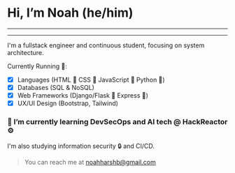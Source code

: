 # Hi, I’m Noah (he/him)
---
---
I'm a fullstack engineer and continuous student, focusing on system architecture. 

Currently Running 💨:
- [x] Languages (HTML 🌉 CSS 🎨 JavaScript 🍵 Python 🐍)
- [x] Databases (SQL & NoSQL)
- [x] Web Frameworks (Django/Flask 🐍 Express 🍵)  
- [x] UX/UI Design (Bootstrap, Tailwind) 

### 🌱 I’m currently learning DevSecOps and AI tech @ HackReactor ⚙️
I'm also studying information security 🔒 and CI/CD. 

> You can reach me at noahharshb@gmail.com
